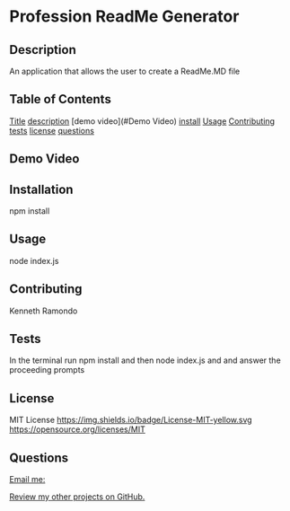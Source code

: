 
  # Profession ReadMe Generator

  ## Description
  An application that allows the user to create a ReadMe.MD file

  ## Table of Contents
  [Title](#Title)
  [description](#Description)
  [demo video](#Demo Video)
  [install](#Install)
  [Usage](#Usage)
  [Contributing](#Contributing)
  [tests](#Tests)
  [license](#License)
  [questions](#Questions)

  ## Demo Video


  ## Installation
  npm install

  ## Usage
  node index.js

  ## Contributing
  Kenneth Ramondo

  ## Tests
  In the terminal run npm install and then node index.js and and answer the proceeding prompts

  ## License
  MIT License
  https://img.shields.io/badge/License-MIT-yellow.svg
  https://opensource.org/licenses/MIT

  ## Questions

  [Email me:](ramondokenny585@gmail.com)

  
  [Review my other projects on GitHub.](https://www.github.com/kramon25)

